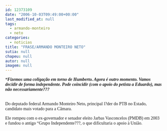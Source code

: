 ```yaml
---
id: 12373109
date: "2006-10-03T09:49:00+00:00"
last_modified_at: null
tags:
  - armando-monteiro
  - neto
categories:
  - noticias
title: "FRASE/ARMANDO MONTEIRO NETO"
sutia: null
chapeu: null
autor: null
imagem: null
---
```

<p><P><FONT face=Verdana><STRONG><EM>“Fizemos uma coligação em torno de Humberto. Agora é outro momento. Vamos decidir de forma independente. Pode coincidir (com o apoio do petista a Eduardo), mas não necessariamente???</EM></STRONG></FONT></P><FONT face=Verdana></p>
<p><P><BR>Do deputado federal Armando Monteiro Neto, principal l?der do PTB no Estado, candidato mais votado para a Câmara. </P></p>
<p><P>Ele rompeu com o ex-governador e senador eleito Jarbas Vasconcelos (PMDB) em 2003 e fundou o antigo “Grupo Independente???, o que dificultaria o apoio à União.</FONT></P> </p>
